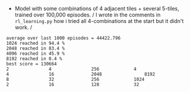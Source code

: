 * Model with some combinations of 4 adjacent tiles + several 5-tiles, trained over 100,000 episodes.
/ I wrote in the comments in `rl_learning.py` how i tried all 4-combinations at the start but it didn't work. /
```
average over last 1000 episodes = 44422.796
1024 reached in 94.4 %
2048 reached in 83.4 %
4096 reached in 45.9 %
8192 reached in 0.4 %
best score = 130664
2				4				256				4
4				16				2048				8192
8				32				256				1024
2				16				128				32
```